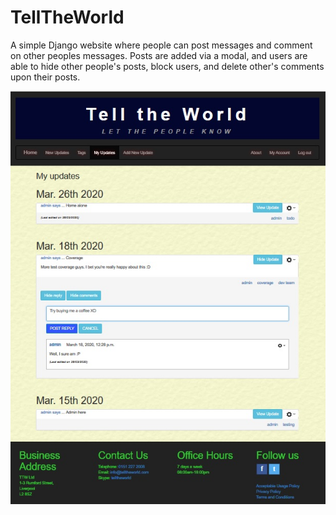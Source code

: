 # TellTheWorld
A simple Django website where people can post messages and comment on other peoples messages. Posts are added via a modal, and users are able to hide other people's posts, block users, and delete other's comments upon their posts.

![alt text](ttw_1.jpg)
